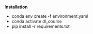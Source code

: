 **Installation**  
* conda env create -f environment.yaml  
* conda activate dl_course  
* pip install -r requirements.txt  
